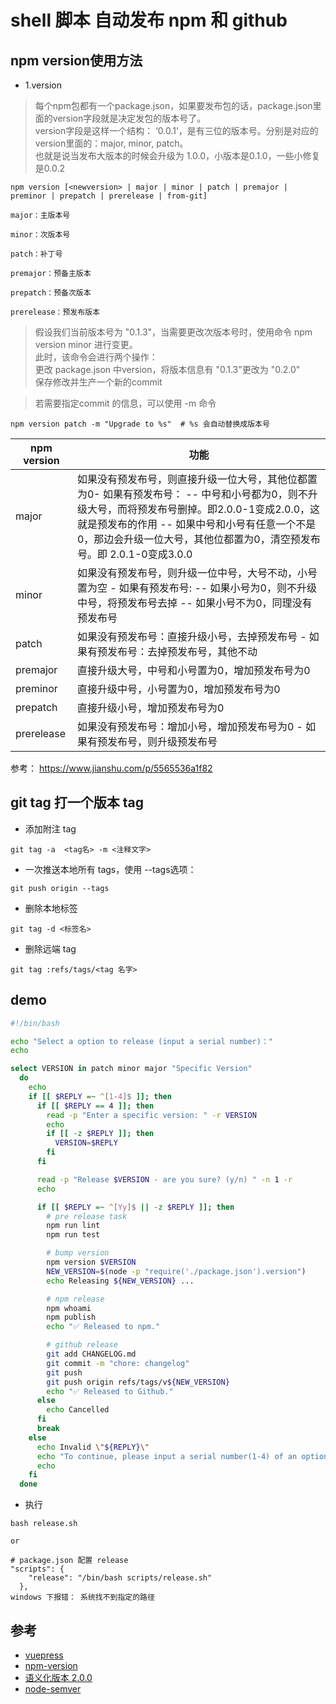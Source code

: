 #  shell 脚本 自动发布 npm 和 github 

## npm version使用方法

- 1.version  
>每个npm包都有一个package.json，如果要发布包的话，package.json里面的version字段就是决定发包的版本号了。  
version字段是这样一个结构： ‘0.0.1’，是有三位的版本号。分别是对应的version里面的：major,  minor, patch。  
也就是说当发布大版本的时候会升级为 1.0.0，小版本是0.1.0，一些小修复是0.0.2  

```
npm version [<newversion> | major | minor | patch | premajor | preminor | prepatch | prerelease | from-git]

major：主版本号

minor：次版本号

patch：补丁号

premajor：预备主版本

prepatch：预备次版本

prerelease：预发布版本
```

>假设我们当前版本号为 "0.1.3"，当需要更改次版本号时，使用命令 npm version minor 进行变更。  
此时，该命令会进行两个操作：  
更改 package.json 中version，将版本信息有 "0.1.3"更改为 "0.2.0"  
保存修改并生产一个新的commit  

>若需要指定commit 的信息，可以使用 -m 命令  
```
npm version patch -m "Upgrade to %s"  # %s 会自动替换成版本号
```

npm version |    功能
--          |    --|
major       |   如果没有预发布号，则直接升级一位大号，其他位都置为0- 如果有预发布号： -- 中号和小号都为0，则不升级大号，而将预发布号删掉。即2.0.0-1变成2.0.0，这就是预发布的作用  -- 如果中号和小号有任意一个不是0，那边会升级一位大号，其他位都置为0，清空预发布号。即 2.0.1-0变成3.0.0
minor       |      如果没有预发布号，则升级一位中号，大号不动，小号置为空 - 如果有预发布号:  -- 如果小号为0，则不升级中号，将预发布号去掉  -- 如果小号不为0，同理没有预发布号
patch        |      如果没有预发布号：直接升级小号，去掉预发布号 - 如果有预发布号：去掉预发布号，其他不动
premajor     |      直接升级大号，中号和小号置为0，增加预发布号为0
preminor     |       直接升级中号，小号置为0，增加预发布号为0
prepatch     |       直接升级小号，增加预发布号为0
prerelease   |       如果没有预发布号：增加小号，增加预发布号为0  - 如果有预发布号，则升级预发布号



参考： https://www.jianshu.com/p/5565536a1f82

## git tag 打一个版本 tag

- 添加附注 tag
```
git tag -a  <tag名> -m <注释文字>
```

- 一次推送本地所有 tags，使用 --tags选项：
```
git push origin --tags
```

- 删除本地标签
```
git tag -d <标签名>
```

- 删除远端 tag
```
git tag :refs/tags/<tag 名字>
```

## demo

```sh
#!/bin/bash

echo "Select a option to release (input a serial number)："
echo

select VERSION in patch minor major "Specific Version"
  do
    echo
    if [[ $REPLY =~ ^[1-4]$ ]]; then
      if [[ $REPLY == 4 ]]; then
        read -p "Enter a specific version: " -r VERSION
        echo
        if [[ -z $REPLY ]]; then
          VERSION=$REPLY
        fi
      fi

      read -p "Release $VERSION - are you sure? (y/n) " -n 1 -r
      echo

      if [[ $REPLY =~ ^[Yy]$ || -z $REPLY ]]; then
        # pre release task
        npm run lint
        npm run test

        # bump version
        npm version $VERSION
        NEW_VERSION=$(node -p "require('./package.json').version")
        echo Releasing ${NEW_VERSION} ...

        # npm release
        npm whoami
        npm publish
        echo "✅ Released to npm."

        # github release
        git add CHANGELOG.md
        git commit -m "chore: changelog"
        git push
        git push origin refs/tags/v${NEW_VERSION}
        echo "✅ Released to Github."
      else
        echo Cancelled
      fi
      break
    else
      echo Invalid \"${REPLY}\"
      echo "To continue, please input a serial number(1-4) of an option."
      echo
    fi
  done
```

- 执行
```
bash release.sh

or

# package.json 配置 release
"scripts": {
    "release": "/bin/bash scripts/release.sh"
  },
windows 下报错： 系统找不到指定的路径
```

## 参考
- [vuepress](https://github.com/vuejs/vuepress/blob/0.x/package.json)
- [npm-version](https://docs.npmjs.com/cli/version)
- [语义化版本 2.0.0](https://semver.org/lang/zh-CN/)
- [node-semver](https://github.com/npm/node-semver)
